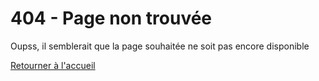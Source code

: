 # 404 - Page non trouvée
Oupss, il semblerait que la page souhaitée ne soit pas encore disponible

[Retourner à l'accueil](https://flyandfly.fr/aide)

